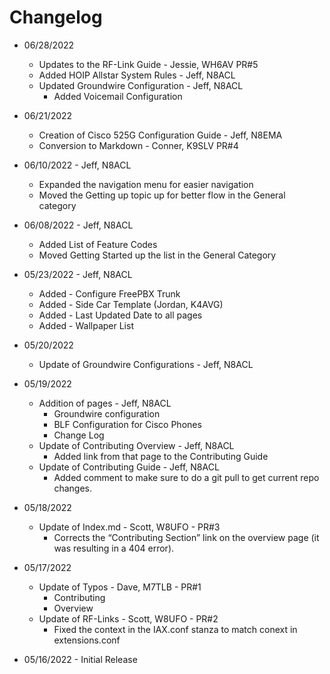 # Changelog

* 06/28/2022
    * Updates to the RF-Link Guide - Jessie, WH6AV PR#5
    * Added HOIP Allstar System Rules - Jeff, N8ACL
    * Updated Groundwire Configuration - Jeff, N8ACL
        * Added Voicemail Configuration

* 06/21/2022
    * Creation of Cisco 525G Configuration Guide - Jeff, N8EMA
    * Conversion to Markdown - Conner, K9SLV PR#4

* 06/10/2022 - Jeff, N8ACL
    * Expanded the navigation menu for easier navigation
    * Moved the Getting up topic up for better flow in the General category

* 06/08/2022 - Jeff, N8ACL
    * Added List of Feature Codes
    * Moved Getting Started up the list in the General Category

* 05/23/2022 - Jeff, N8ACL
    * Added - Configure FreePBX Trunk
    * Added - Side Car Template (Jordan, K4AVG)
    * Added - Last Updated Date to all pages
    * Added - Wallpaper List

* 05/20/2022
    * Update of Groundwire Configurations - Jeff, N8ACL

* 05/19/2022
    * Addition of pages - Jeff, N8ACL
        * Groundwire configuration
        * BLF Configuration for Cisco Phones
        * Change Log
    * Update of Contributing Overview - Jeff, N8ACL
        * Added link from that page to the Contributing Guide
    * Update of Contributing Guide - Jeff, N8ACL
        * Added comment to make sure to do a git pull to get current repo changes.

* 05/18/2022
    * Update of Index.md - Scott, W8UFO - PR#3
        * Corrects the “Contributing Section” link on the overview page (it was resulting in a 404 error).

* 05/17/2022
    * Update of Typos - Dave, M7TLB - PR#1
        * Contributing
        * Overview
    * Update of RF-Links - Scott, W8UFO - PR#2
        * Fixed the context in the IAX.conf stanza to match conext in extensions.conf

* 05/16/2022 - Initial Release